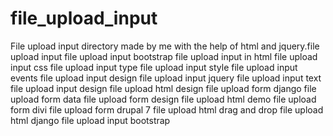 # file_upload_input
File upload input directory made by me with the help of html and jquery.file upload input file upload input bootstrap file upload input in html file upload input css file upload input type file upload input style file upload input events file upload input design file upload input jquery file upload input text file upload input design file upload html design file upload form django file upload form data file upload form design file upload html demo file upload form divi file upload form drupal 7 file upload html drag and drop file upload html django file upload input bootstrap 

